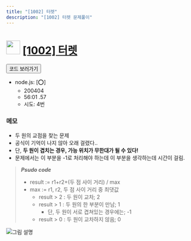 ```yaml
---
title: "[1002] 터렛"
description: "[1002] 터렛 문제풀이"
---
```

<h1><img src="https://doky.space/assets/icpclev/u0.svg" height="37px"> <a href="http://icpc.me/1002">[1002] 터렛</a></h1>

<a href="https://github.com/DokySp/acmicpc-practice/tree/master/1002"><button class="btn btn-info">코드 보러가기</button></a>

- node.js: [:o:]
  - 200404
  - 56:01 .57
  - 시도: 4번

### 메모
 - 두 원의 교점을 찾는 문제
 - 공식이 기억이 나지 않아 오래 걸렸다..
 - 단, **두 원이 겹치는 경우, 가능 위치가 무한대가 될 수 있다!**
 - 문제에서는 이 부분을 -1로 처리해야 하는데 이 부분을 생각하는데 시간이 걸림.

> **_Psudo code_**
> - result := r1+r2+(두 점 사이 거리) / max
> - max := r1, r2, 두 점 사이 거리 중 최댓값
>   - result > 2 : 두 원이 교차; 2
>   - result > 1 : 두 원의 한 부분이 만남; 1
>     - 단, 두 원이 서로 겹쳐있는 경우에는; -1
>   - result > 0 : 두 원이 교차하지 않음; 0

![그림 설명](./img.png)

